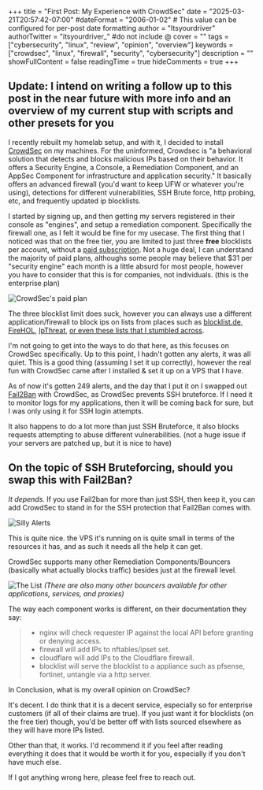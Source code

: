 +++
title = "First Post: My Experience with CrowdSec"
date = "2025-03-21T20:57:42-07:00"
#dateFormat = "2006-01-02" # This value can be configured for per-post date formatting
author = "Itsyourdriver"
authorTwitter = "itsyourdriver_" #do not include @
cover = ""
tags = ["cybersecurity", "linux", "review", "opinion", "overview"]
keywords = ["crowdsec", "linux", "firewall", "security", "cybersecurity"]
description = ""
showFullContent = false
readingTime = true
hideComments = true
+++

## Update: I intend on writing a follow up to this post in the near future with more info and an overview of my current stup with scripts and other presets for you

I recently rebuilt my homelab setup, and with it, I decided to install [CrowdSec](https://crowdsec.net) on my machines. For the uninformed, Crowdsec is "a behavioral solution that detects and blocks malicious IPs based on their behavior. It offers a Security Engine, a Console, a Remediation Component, and an AppSec Component for infrastructure and application security."
It basically offers an advanced firewall (you'd want to keep UFW or whatever you're using), detections for different vulnerabilities, SSH Brute force, http probing, etc, and frequently updated ip blocklists.

I started by signing up, and then getting my servers registered in their console as "engines", and setup a remediation component. Specifically the firewall one, as I felt it would be fine for my usecase. The first thing that I noticed was that on the free tier, you are limited to just three **free** blocklists per account, without a [paid subscription](https://www.crowdsec.net/pricing#saas-enterprise). Not a huge deal, I can understand the majority of paid plans, althoughs some people may believe that $31 per "security engine" each month is a little absurd for most people, however you have to consider that this is for companies, not individuals. (this is the enterprise plan)

![CrowdSec's paid plan](/images/my_experience_with_crowdsec/enterprise.png)


The three blocklist limit does suck, however you can always use a different application/firewall to block ips on lists from places such as [blocklist.de](https://www.blocklist.de/en/index.html), [FireHOL](https://iplists.firehol.org/), [IpThreat](https://ipthreat.net/lists), [or even these lists that I stumbled across](https://github.com/Aetherinox/csf-firewall).

I'm not going to get into the ways to do that here, as this focuses on CrowdSec specifically.
Up to this point, I hadn't gotten any alerts, it was all quiet. This is a good thing (assuming I set it up correctly), however the real fun with CrowdSec came after I installed & set it up on a VPS that I have.

As of now it's gotten 249 alerts, and the day that I put it on I swapped out [Fail2Ban](https://github.com/fail2ban/fail2ban) with CrowdSec, as CrowdSec prevents SSH bruteforce. If I need it to monitor logs for my applications, then it will be coming back for sure, but I was only using it for SSH login attempts.

It also happens to do a lot more than just SSH Bruteforce, it also blocks requests attempting to abuse different vulnerabilities. (not a huge issue if your servers are patched up, but it is nice to have)

## On the topic of SSH Bruteforcing, should you swap this with Fail2Ban?

*It depends.* If you use Fail2ban for more than just SSH, then keep it, you can add CrowdSec to stand in for the SSH protection that Fail2Ban comes with.

![Silly Alerts](/images/my_experience_with_crowdsec/list.png)

This is quite nice. the VPS it's running on is quite small in terms of the resources it has, and as such it needs all the help it can get.

CrowdSec supports many other Remediation Components/Bouncers (basically what actually blocks traffic) besides just at the firewall level.

![The List](/images/my_experience_with_crowdsec/components.png)
*(There are also many other bouncers available for other applications, services, and proxies)*

The way each component works is different, on their documentation they say:

> - nginx will check requester IP against the local API before granting or denying access.
> - firewall will add IPs to nftables/ipset set.
> - cloudflare will add IPs to the Cloudflare firewall.
> - blocklist will serve the blocklist to a appliance such as pfsense, fortinet, untangle via a http server.


In Conclusion, what is my overall opinion on CrowdSec?

It's decent. I do think that it is a decent service, especially so for enterprise customers (if all of their claims are true). If you just want it for blocklists (on the free tier) though, you'd be better off with lists sourced elsewhere as they will have more IPs listed.

Other than that, it works. I'd recommend it if you feel after reading everything it does that it would be worth it for you, especially if you don't have much else. 

If I got anything wrong here, please feel free to reach out.